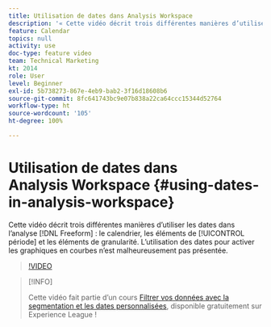 ```yaml
---
title: Utilisation de dates dans Analysis Workspace
description: '« Cette vidéo décrit trois différentes manières d’utiliser les dates dans l’analyse de structure libre : le calendrier, les éléments de période et les éléments de granularité. L’utilisation des dates pour activer les graphiques en courbes n’est malheureusement pas présentée.  »'
feature: Calendar
topics: null
activity: use
doc-type: feature video
team: Technical Marketing
kt: 2014
role: User
level: Beginner
exl-id: 5b738273-867e-4eb9-bab2-3f16d18608b6
source-git-commit: 8fc641743bc9e07b838a22ca64ccc15344d52764
workflow-type: ht
source-wordcount: '105'
ht-degree: 100%

---
```


# Utilisation de dates dans Analysis Workspace {#using-dates-in-analysis-workspace}

Cette vidéo décrit trois différentes manières d’utiliser les dates dans l’analyse [!DNL Freeform] : le calendrier, les éléments de [!UICONTROL période] et les éléments de granularité. L’utilisation des dates pour activer les graphiques en courbes n’est malheureusement pas présentée.

>[!VIDEO](https://video.tv.adobe.com/v/24136/?quality=12&learn=on)

>[!INFO]
>
> Cette vidéo fait partie d’un cours [Filtrer vos données avec la segmentation et les dates personnalisées](https://experienceleague.adobe.com/?recommended=Analytics-U-1-2021.1.filterdata&amp;lang=fr), disponible gratuitement sur Experience League !